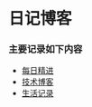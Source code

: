 # 日记博客

### 主要记录如下内容
-   [每日精进](daily_improvement/README.md)
-   [技术博客](tech_blog/README.md)
-   [生活记录]()